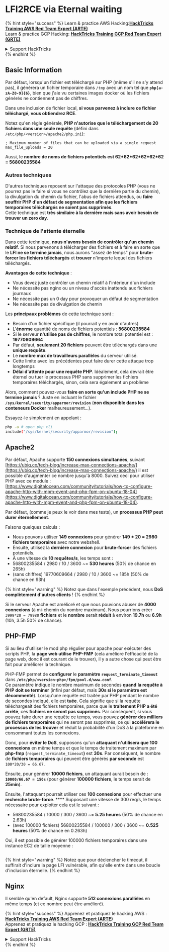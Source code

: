 # LFI2RCE via Eternal waiting

{% hint style="success" %}
Learn & practice AWS Hacking:<img src="/.gitbook/assets/arte.png" alt="" data-size="line">[**HackTricks Training AWS Red Team Expert (ARTE)**](https://training.hacktricks.xyz/courses/arte)<img src="/.gitbook/assets/arte.png" alt="" data-size="line">\
Learn & practice GCP Hacking: <img src="/.gitbook/assets/grte.png" alt="" data-size="line">[**HackTricks Training GCP Red Team Expert (GRTE)**<img src="/.gitbook/assets/grte.png" alt="" data-size="line">](https://training.hacktricks.xyz/courses/grte)

<details>

<summary>Support HackTricks</summary>

* Check the [**subscription plans**](https://github.com/sponsors/carlospolop)!
* **Join the** 💬 [**Discord group**](https://discord.gg/hRep4RUj7f) or the [**telegram group**](https://t.me/peass) or **follow** us on **Twitter** 🐦 [**@hacktricks\_live**](https://twitter.com/hacktricks\_live)**.**
* **Share hacking tricks by submitting PRs to the** [**HackTricks**](https://github.com/carlospolop/hacktricks) and [**HackTricks Cloud**](https://github.com/carlospolop/hacktricks-cloud) github repos.

</details>
{% endhint %}

## Basic Information

Par défaut, lorsqu'un fichier est téléchargé sur PHP (même s'il ne s'y attend pas), il générera un fichier temporaire dans `/tmp` avec un nom tel que **`php[a-zA-Z0-9]{6}`**, bien que j'aie vu certaines images docker où les fichiers générés ne contiennent pas de chiffres.

Dans une inclusion de fichier local, **si vous parvenez à inclure ce fichier téléchargé, vous obtiendrez RCE**.

Notez qu'en règle générale, **PHP n'autorise que le téléchargement de 20 fichiers dans une seule requête** (défini dans `/etc/php/<version>/apache2/php.ini`):
```
; Maximum number of files that can be uploaded via a single request
max_file_uploads = 20
```
Aussi, le **nombre de noms de fichiers potentiels est 62\*62\*62\*62\*62\*62 = 56800235584**

### Autres techniques

D'autres techniques reposent sur l'attaque des protocoles PHP (vous ne pourrez pas le faire si vous ne contrôlez que la dernière partie du chemin), la divulgation du chemin du fichier, l'abus de fichiers attendus, ou **faire souffrir PHP d'un défaut de segmentation afin que les fichiers temporaires téléchargés ne soient pas supprimés**.\
Cette technique est **très similaire à la dernière mais sans avoir besoin de trouver un zero day**.

### Technique de l'attente éternelle

Dans cette technique, **nous n'avons besoin de contrôler qu'un chemin relatif**. Si nous parvenons à télécharger des fichiers et à faire en sorte que le **LFI ne se termine jamais**, nous aurons "assez de temps" pour **brute-forcer les fichiers téléchargés** et **trouver** n'importe lequel des fichiers téléchargés.

**Avantages de cette technique** :

* Vous devez juste contrôler un chemin relatif à l'intérieur d'un include
* Ne nécessite pas nginx ou un niveau d'accès inattendu aux fichiers journaux
* Ne nécessite pas un 0 day pour provoquer un défaut de segmentation
* Ne nécessite pas de divulgation de chemin

Les **principaux problèmes** de cette technique sont :

* Besoin d'un fichier spécifique (il pourrait y en avoir d'autres)
* L'**énorme** quantité de noms de fichiers potentiels : **56800235584**
* Si le serveur **n'utilise pas de chiffres**, le nombre total potentiel est : **19770609664**
* Par défaut, **seulement 20 fichiers** peuvent être téléchargés dans une **unique requête**.
* Le **nombre max de travailleurs parallèles** du serveur utilisé.
* Cette limite avec les précédentes peut faire durer cette attaque trop longtemps
* **Délai d'attente pour une requête PHP**. Idéalement, cela devrait être éternel ou tuer le processus PHP sans supprimer les fichiers temporaires téléchargés, sinon, cela sera également un problème

Alors, comment pouvez-vous **faire en sorte qu'un include PHP ne se termine jamais** ? Juste en incluant le fichier **`/sys/kernel/security/apparmor/revision`** (**non disponible dans les conteneurs Docker** malheureusement...). 

Essayez-le simplement en appelant :
```bash
php -a # open php cli
include("/sys/kernel/security/apparmor/revision");
```
## Apache2

Par défaut, Apache supporte **150 connexions simultanées**, suivant [https://ubiq.co/tech-blog/increase-max-connections-apache/](https://ubiq.co/tech-blog/increase-max-connections-apache/) il est possible d'augmenter ce nombre jusqu'à 8000. Suivez ceci pour utiliser PHP avec ce module : [https://www.digitalocean.com/community/tutorials/how-to-configure-apache-http-with-mpm-event-and-php-fpm-on-ubuntu-18-04](https://www.digitalocean.com/community/tutorials/how-to-configure-apache-http-with-mpm-event-and-php-fpm-on-ubuntu-18-04).

Par défaut, (comme je peux le voir dans mes tests), un **processus PHP peut durer éternellement**.

Faisons quelques calculs :

* Nous pouvons utiliser **149 connexions** pour générer **149 \* 20 = 2980 fichiers temporaires** avec notre webshell.
* Ensuite, utilisez la **dernière connexion** pour **brute-forcer** des fichiers potentiels.
* À une vitesse de **10 requêtes/s**, les temps sont :
* 56800235584 / 2980 / 10 / 3600 \~= **530 heures** (50% de chance en 265h)
* (sans chiffres) 19770609664 / 2980 / 10 / 3600 \~= 185h (50% de chance en 93h)

{% hint style="warning" %}
Notez que dans l'exemple précédent, nous **DoS complètement d'autres clients** !
{% endhint %}

Si le serveur Apache est amélioré et que nous pouvions abuser de **4000 connexions** (à mi-chemin du nombre maximum). Nous pourrions créer `3999*20 = 79980` **fichiers** et le **nombre** serait **réduit** à environ **19.7h** ou **6.9h** (10h, 3.5h 50% de chance).

## PHP-FMP

Si au lieu d'utiliser le mod php régulier pour apache pour exécuter des scripts PHP, la **page web utilise** **PHP-FMP** (cela améliore l'efficacité de la page web, donc il est courant de le trouver), il y a autre chose qui peut être fait pour améliorer la technique.

PHP-FMP permet de **configurer** le **paramètre** **`request_terminate_timeout`** dans **`/etc/php/<version-php>/fpm/pool.d/www.conf`**.\
Ce paramètre indique le nombre maximum de secondes **quand** **la requête à PHP doit se terminer** (infini par défaut, mais **30s si le paramètre est décommenté**). Lorsqu'une requête est traitée par PHP pendant le nombre de secondes indiqué, elle est **tuée**. Cela signifie que si la requête téléchargeait des fichiers temporaires, parce que le **traitement PHP a été arrêté**, ces **fichiers ne seront pas supprimés**. Par conséquent, si vous pouvez faire durer une requête ce temps, vous pouvez **générer des milliers de fichiers temporaires** qui ne seront pas supprimés, ce qui **accélérera le processus de les trouver** et réduit la probabilité d'un DoS à la plateforme en consommant toutes les connexions.

Donc, pour **éviter le DoS**, supposons qu'un **attaquant n'utilisera que 100 connexions** en même temps et que le temps de traitement maximum par **php-fmp** (`request_terminate_timeout`**)** est **30s**. Par conséquent, le nombre de **fichiers temporaires** qui peuvent être générés **par seconde** est `100*20/30 = 66.67`.

Ensuite, pour générer **10000 fichiers**, un attaquant aurait besoin de : **`10000/66.67 = 150s`** (pour générer **100000 fichiers**, le temps serait de **25min**).

Ensuite, l'attaquant pourrait utiliser ces **100 connexions** pour effectuer une **recherche brute-force**. \*\*\*\* Supposant une vitesse de 300 req/s, le temps nécessaire pour exploiter cela est le suivant :

* 56800235584 / 10000 / 300 / 3600 \~= **5.25 heures** (50% de chance en 2.63h)
* (avec 100000 fichiers) 56800235584 / 100000 / 300 / 3600 \~= **0.525 heures** (50% de chance en 0.263h)

Oui, il est possible de générer 100000 fichiers temporaires dans une instance EC2 de taille moyenne :

<figure><img src="../../.gitbook/assets/image (240).png" alt=""><figcaption></figcaption></figure>

{% hint style="warning" %}
Notez que pour déclencher le timeout, il suffirait d'inclure la page LFI vulnérable, afin qu'elle entre dans une boucle d'inclusion éternelle.
{% endhint %}

## Nginx

Il semble qu'en default, Nginx supporte **512 connexions parallèles** en même temps (et ce nombre peut être amélioré).

{% hint style="success" %}
Apprenez et pratiquez le hacking AWS :<img src="/.gitbook/assets/arte.png" alt="" data-size="line">[**HackTricks Training AWS Red Team Expert (ARTE)**](https://training.hacktricks.xyz/courses/arte)<img src="/.gitbook/assets/arte.png" alt="" data-size="line">\
Apprenez et pratiquez le hacking GCP : <img src="/.gitbook/assets/grte.png" alt="" data-size="line">[**HackTricks Training GCP Red Team Expert (GRTE)**<img src="/.gitbook/assets/grte.png" alt="" data-size="line">](https://training.hacktricks.xyz/courses/grte)

<details>

<summary>Support HackTricks</summary>

* Consultez les [**plans d'abonnement**](https://github.com/sponsors/carlospolop) !
* **Rejoignez le** 💬 [**groupe Discord**](https://discord.gg/hRep4RUj7f) ou le [**groupe telegram**](https://t.me/peass) ou **suivez-nous sur** **Twitter** 🐦 [**@hacktricks\_live**](https://twitter.com/hacktricks\_live)**.**
* **Partagez des astuces de hacking en soumettant des PRs aux** [**HackTricks**](https://github.com/carlospolop/hacktricks) et [**HackTricks Cloud**](https://github.com/carlospolop/hacktricks-cloud) dépôts github.

</details>
{% endhint %}
